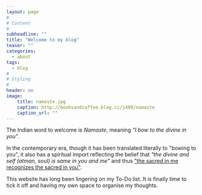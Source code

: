 ```yaml
---
layout: page
#
# Content
#
subheadline: ""
title: "Welcome to my blog"
teaser: ""
categories:
  - about
tags:
  - blog
#
# Styling
#
header: no
image:
    title: namaste.jpg
    caption: http://booksandcoffee.blog.cz/1409/namaste
    caption_url: ""
---
```


The Indian word to welcome is *Namaste*, meaning *"I bow to the divine in you"*.

In the contemporary era, though it has been translated literally to "bowing to you", it also has a spiritual import reflecting the belief that *"the divine and self (atman, soul) is same in you and me"* and thus ["the sacred in me recognizes the sacred in you"][1].

This website has long been lingering on my To-Do list. It is finally time to tick it off and having my own space to organise my thoughts.

[1]: https://www.mdpi.com/2077-1444/8/9/168